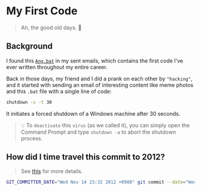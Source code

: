 # My First Code

> Ah, the good old days. :cowboy_hat_face:

## Background

I found this [`Ang.bat`](./Ang.bat) in my sent emails, which contains the first code I've ever written throughout my entire career.

Back in those days, my friend and I did a prank on each other by `"hacking"`, and it started with sending an email of interesting content like meme photos and this `.bat` file with a single line of code:

```bat
shutdown -s -t 30
```

It initiates a forced shutdown of a Windows machine after 30 seconds.

> :bulb: To `deactivate` this `virus` (as we called it), you can simply open the Command Prompt and type `shutdown -a` to abort the shutdown process.

## How did I time travel this commit to 2012?

> See [this](https://www.google.com/search?q=git+commit+date) for more details.

```sh
GIT_COMMITTER_DATE="Wed Nov 14 23:32 2012 +0900" git commit --date="Wed Nov 14 23:32 2012 +0900" -m "my first code"
```
